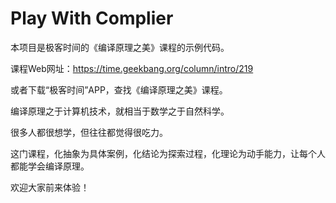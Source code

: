 # Play With Complier
本项目是极客时间的《编译原理之美》课程的示例代码。

课程Web网址：https://time.geekbang.org/column/intro/219

或者下载“极客时间”APP，查找《编译原理之美》课程。

编译原理之于计算机技术，就相当于数学之于自然科学。

很多人都很想学，但往往都觉得很吃力。

这门课程，化抽象为具体案例，化结论为探索过程，化理论为动手能力，让每个人都能学会编译原理。

欢迎大家前来体验！
